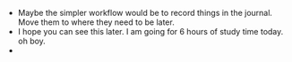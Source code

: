 - Maybe the simpler workflow would be to record things in the journal. Move them to where they need to be later.
- I hope you can see this later. I am going for 6 hours of study time today. oh boy.
-